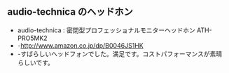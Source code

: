 ## audio-technica のヘッドホン

* audio-technica : 密閉型プロフェッショナルモニターヘッドホン ATH-PRO5MK2
* -http://www.amazon.co.jp/dp/B0046JS1HK
* -すばらしいヘッドフォンでした。満足です。コストパフォーマンスが素晴らしいです。

